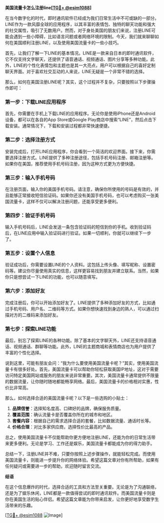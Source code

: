 **美国流量卡怎么注册line[[TG💪+ @esim1088](https://t.me/s/esim1088)]**

在当今数字化的时代，即时通讯软件已经成为我们日常生活中不可或缺的一部分。LINE作为一款风靡全球的应用程序，以其丰富的表情包、独特的聊天功能和强大的社交属性，吸引了无数用户。然而，对于身处美国的朋友们来说，注册LINE可能会遇到一些小障碍，比如语言问题或者网络环境的限制。今天，我们就来聊聊如何在美国顺利注册LINE，以及使用美国流量卡的一些小技巧。

首先，让我们了解一下LINE的基本情况。LINE是一款来自日本的即时通讯软件，它不仅支持文字聊天，还提供了语音通话、视频通话、图片分享等多种功能。此外，LINE的个性化表情包和主题也是其一大亮点，用户可以根据自己的喜好定制聊天界面。对于喜欢社交互动的人来说，LINE无疑是一个非常不错的选择。

那么，如何在美国注册LINE呢？其实，这个过程并不复杂，只要按照以下步骤操作即可：

### 第一步：下载LINE应用程序

首先，你需要在手机上下载LINE的应用程序。无论你是使用iPhone还是Android设备，都可以在各自的App Store或Google Play商店中搜索“LINE”，然后点击下载安装。通常情况下，下载和安装过程都非常快速便捷。

### 第二步：选择注册方式

安装完成后，打开LINE应用程序，你会看到一个简洁的欢迎界面。接下来，你需要选择注册方式。LINE提供了多种注册途径，包括手机号码注册、邮箱注册等。如果你在美国，推荐使用手机号码注册，因为这种方式更为方便快捷。

### 第三步：输入手机号码

在注册页面，输入你的美国手机号码。请注意，确保你所使用的号码是有效的，并且能够正常接收短信验证码。如果你还没有美国手机号码，也可以考虑购买一张美国流量卡，这样不仅可以解决注册问题，还能享受更多便利。

### 第四步：验证手机号码

输入手机号码后，LINE会发送一条包含验证码的短信到你的手机。收到验证码后，在LINE应用中输入验证码进行验证。如果一切顺利，你就可以继续下一步了。

### 第五步：设置个人信息

验证成功后，你需要设置LINE的个人资料。这包括上传头像、填写昵称、设置密码等。建议你尽量使用真实的信息，这样更容易找到朋友并建立联系。当然，如果你只是想尝试一下LINE的功能，也可以随意填写。

### 第六步：添加好友

完成注册后，你可以开始添加好友了。LINE提供了多种添加好友的方式，比如通过手机号码、用户名、二维码等方式。如果你想快速找到身边的熟人，可以通过扫描对方的二维码来添加好友。

### 第七步：探索LINE功能

最后，别忘了探索LINE的各种功能。除了基本的文字聊天外，LINE还支持语音通话、视频通话、群聊等功能。此外，LINE的主题商城和表情商店也为用户提供了丰富的个性化选择。

说到这里，可能有朋友会问：“我为什么要使用美国流量卡呢？”其实，使用美国流量卡有很多好处。首先，美国流量卡可以帮助你轻松获取美国IP地址，这对于需要访问特定美国网站或服务的朋友来说非常重要。其次，美国流量卡通常提供不限量的数据流量，让你随时随地都能畅享网络。最后，美国流量卡的价格相对实惠，性价比非常高。

那么，如何选择合适的美国流量卡呢？以下是一些选购的小贴士：

1. **品牌信誉**：选择知名度高、口碑好的品牌，确保服务质量。
2. **覆盖范围**：确认流量卡是否覆盖你所在的城市和地区。
3. **套餐内容**：根据自己的需求选择合适的套餐，比如数据流量、通话时长等。
4. **价格合理**：对比多家供应商，选择性价比最高的产品。

总之，使用美国流量卡不仅能帮助你更方便地注册LINE，还能为你的日常生活带来更多便利。无论是学习、工作还是娱乐，美国流量卡都能成为你的得力助手。

总结一下，注册LINE并不难，只要你按照上述步骤操作，就能轻松完成。而使用美国流量卡，则能进一步提升你的网络体验。希望这篇文章对你有所帮助，如果有任何疑问或需要进一步的帮助，欢迎随时留言交流。

**结语**

在这个信息爆炸的时代，选择合适的工具和方法至关重要。无论是为了沟通联络，还是为了娱乐休闲，LINE都是一款值得尝试的即时通讯软件。而美国流量卡则是你在美国生活的贴心伴侣。希望这篇文章能为你带来启发，让你更好地享受数字生活带来的乐趣。

[[TG💪+ @esim1088](https://t.me/s/esim1088) ![Image](https://i.postimg.cc/4NQfJmqS/Snipaste-2025-05-13-00-14-12.png)]